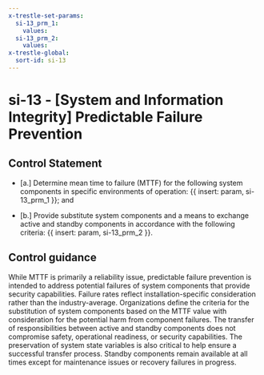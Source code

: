 ```yaml
---
x-trestle-set-params:
  si-13_prm_1:
    values:
  si-13_prm_2:
    values:
x-trestle-global:
  sort-id: si-13
---
```


# si-13 - \[System and Information Integrity\] Predictable Failure Prevention

## Control Statement

- \[a.\] Determine mean time to failure (MTTF) for the following system components in specific environments of operation: {{ insert: param, si-13_prm_1 }}; and

- \[b.\] Provide substitute system components and a means to exchange active and standby components in accordance with the following criteria: {{ insert: param, si-13_prm_2 }}.

## Control guidance

While MTTF is primarily a reliability issue, predictable failure prevention is intended to address potential failures of system components that provide security capabilities. Failure rates reflect installation-specific consideration rather than the industry-average. Organizations define the criteria for the substitution of system components based on the MTTF value with consideration for the potential harm from component failures. The transfer of responsibilities between active and standby components does not compromise safety, operational readiness, or security capabilities. The preservation of system state variables is also critical to help ensure a successful transfer process. Standby components remain available at all times except for maintenance issues or recovery failures in progress.
